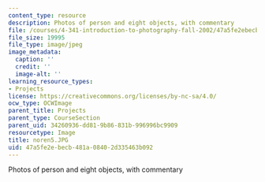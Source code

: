 ```yaml
---
content_type: resource
description: Photos of person and eight objects, with commentary
file: /courses/4-341-introduction-to-photography-fall-2002/47a5fe2ebecb481a08402d335463b092_noren5.JPG
file_size: 19995
file_type: image/jpeg
image_metadata:
  caption: ''
  credit: ''
  image-alt: ''
learning_resource_types:
- Projects
license: https://creativecommons.org/licenses/by-nc-sa/4.0/
ocw_type: OCWImage
parent_title: Projects
parent_type: CourseSection
parent_uid: 34260936-dd81-9b86-831b-996996bc9909
resourcetype: Image
title: noren5.JPG
uid: 47a5fe2e-becb-481a-0840-2d335463b092
---
```

Photos of person and eight objects, with commentary